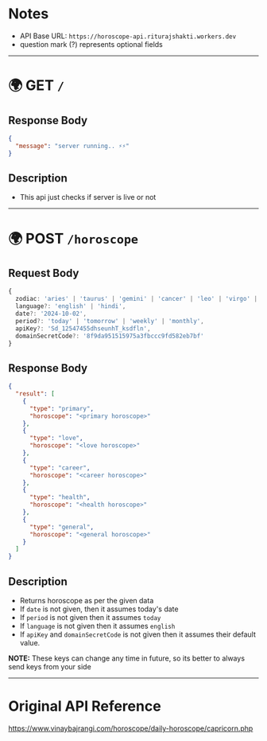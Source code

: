 # Notes

- API Base URL: `https://horoscope-api.riturajshakti.workers.dev`
- question mark (?) represents optional fields

---

# 🌍 GET `/`

## Response Body

```json
{
  "message": "server running.. ⚡⚡"
}
```

## Description

- This api just checks if server is live or not

---

# 🌍 POST `/horoscope`

## Request Body

```ts
{
  zodiac: 'aries' | 'taurus' | 'gemini' | 'cancer' | 'leo' | 'virgo' | 'libra' | 'scorpio' | 'sagittarius' | 'capricorn' | 'aquarius' | 'pieces',
  language?: 'english' | 'hindi',
  date?: '2024-10-02',
  period?: 'today' | 'tomorrow' | 'weekly' | 'monthly',
  apiKey?: 'Sd_12547455dhseunhT_ksdfln',
  domainSecretCode?: '8f9da951515975a3fbccc9fd582eb7bf'
}
```

## Response Body

```json
{
  "result": [
    {
      "type": "primary",
      "horoscope": "<primary horoscope>"
    },
    {
      "type": "love",
      "horoscope": "<love horoscope>"
    },
    {
      "type": "career",
      "horoscope": "<career horoscope>"
    },
    {
      "type": "health",
      "horoscope": "<health horoscope>"
    },
    {
      "type": "general",
      "horoscope": "<general horoscope>"
    }
  ]
}
```

## Description

- Returns horoscope as per the given data
- If `date` is not given, then it assumes today's date
- If `period` is not given then it assumes `today`
- If `language` is not given then it assumes `english`
- If `apiKey` and `domainSecretCode` is not given then it assumes their default value.

**NOTE:** These keys can change any time in future, so its better to always send keys from your side

---

# Original API Reference

https://www.vinaybajrangi.com/horoscope/daily-horoscope/capricorn.php